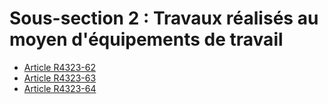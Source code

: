 #  Sous-section 2 : Travaux réalisés au moyen d'équipements de travail

* [Article R4323-62](./LEGIARTI000018531387.md)
* [Article R4323-63](./LEGIARTI000018531385.md)
* [Article R4323-64](./LEGIARTI000018531383.md)
